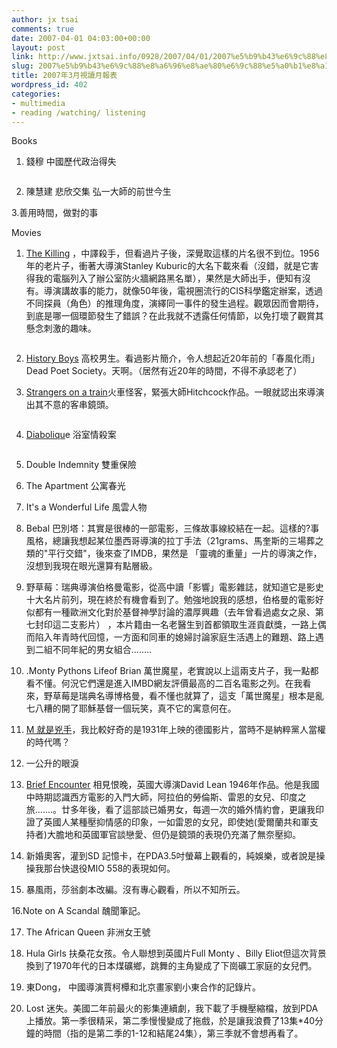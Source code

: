 ```yaml
---
author: jx tsai
comments: true
date: 2007-04-01 04:03:00+00:00
layout: post
link: http://www.jxtsai.info/0928/2007/04/01/2007%e5%b9%b43%e6%9c%88%e8%a6%96%e8%ae%80%e6%9c%88%e5%a0%b1%e8%a1%a8/
slug: 2007%e5%b9%b43%e6%9c%88%e8%a6%96%e8%ae%80%e6%9c%88%e5%a0%b1%e8%a1%a8
title: 2007年3月視讀月報表
wordpress_id: 402
categories:
- multimedia
- reading /watching/ listening
---
```


Books

  


1. 錢穆 中國歷代政治得失

  
![]()  


2. 陳慧建 悲欣交集 弘一大師的前世今生

  


3.善用時間，做對的事

  


Movies

  


1. [The Killing](http://www.imdb.com/title/tt0049406/) ，中譯殺手，但看過片子後，深覺取這樣的片名很不到位。1956年的老片子，衝著大導演Stanley Kuburic的大名下載來看（沒錯，就是它害得我的電腦列入了辦公室防火牆網路黑名單），果然是大師出手，便知有沒有。導演講故事的能力，就像50年後，電視圈流行的CIS科學鑑定辦案，透過不同探員（角色）的推理角度，演繹同一事件的發生過程。觀眾因而會期待，到底是哪一個環節發生了錯誤？在此我就不透露任何情節，以免打壞了觀賞其懸念刺激的趣味。

  


![]()

  


2. [History Boys](http://www.imdb.com/title/tt0464049/) 高校男生。看過影片簡介，令人想起近20年前的「春風化雨」Dead Poet Society。天啊。（居然有近20年的時間，不得不承認老了）

  
  


3. [Strangers on a train](http://www.imdb.com/title/tt0044079/)火車怪客，緊張大師Hitchcock作品。一眼就認出來導演出其不意的客串鏡頭。  
  
![]()

  
  


4. [Diaboliqu](http://www.imdb.com/title/tt0046911/)e 浴室情殺案

  


![]()

  


  
5. Double Indemnity 雙重保險

  


6. The Apartment 公寓春光

  


7. It's a Wonderful Life 風雲人物

  


8. Bebal 巴別塔：其實是很棒的一部電影，三條故事線絞結在一起。這樣的?事風格，總讓我想起某位墨西哥導演的拉丁手法（21grams、馬奎斯的三場葬之類的"平行交錯"，後來查了IMDB，果然是 「靈魂的重量」一片的導演之作，沒想到我現在眼光還算有點層級。

  


9. 野草莓：瑞典導演伯格曼電影，從高中讀「影響」電影雜誌，就知道它是影史十大名片前列，現在終於有機會看到了。勉強地說我的感想，伯格曼的電影好似都有一種歐洲文化對於基督神學討論的濃厚興趣（去年曾看過處女之泉、第七封印這二支影片） ，本片籍由一名老醫生到首都領取生涯貢獻獎，一路上偶而陷入年青時代回憶，一方面和同車的媳婦討論家庭生活遇上的難題、路上遇到二組不同年紀的男女組合........

  


10. .Monty Pythons Lifeof Brian 萬世魔星，老實說以上這兩支片子，我一點都看不懂。何況它們還是進入IMBD網友評價最高的二百名電影之列。在我看來，野草莓是瑞典名導博格曼，看不懂也就算了，這支「萬世魔星」根本是亂七八糟的開了耶穌基督一個玩笑，真不它的寓意何在。

  


11. [M 就是兇手](http://www.imdb.com/title/tt0022100/)，我比較好奇的是1931年上映的德國影片，當時不是納粹黨人當權的時代嗎？

  


12. 一公升的眼淚

  


13. [Brief Encounter](http://www.imdb.com/title/tt0037558/) 相見恨晚，英國大導演David Lean 1946年作品。他是我國中時期認識西方電影的入門大師，阿拉伯的勞倫斯、雷恩的女兒、印度之旅.......。廿多年後，看了這部談已婚男女，每週一次的婚外情約會，更讓我印證了英國人某種壓抑情感的印象，一如雷恩的女兒，即使她(愛爾蘭共和軍支持者)大膽地和英國軍官談戀愛、但仍是鏡頭的表現仍充滿了無奈壓抑。  


  


14. 新婚奧客，灌到SD 記憶卡，在PDA3.5吋螢幕上觀看的，純娛樂，或者說是操操我那台快退役MIO 558的表現如何。

  


15. 暴風雨，莎翁劇本改編。沒有專心觀看，所以不知所云。

  


16.Note on A Scandal 醜聞筆記。

  
17. The African Queen 非洲女王號  


18. Hula Girls 扶桑花女孩。令人聯想到英國片Full Monty 、Billy Eliot但這次背景換到了1970年代的日本煤礦鄉，跳舞的主角變成了下崗礦工家庭的女兒們。

  


19. 東Dong， 中國導演賈柯橝和北京畫家劉小東合作的記錄片。

  


20. Lost 迷失。美國二年前最火的影集連續劇，我下載了手機壓縮檔，放到PDA上播放。第一季很精采，第二季慢慢變成了拖戲，於是讓我浪費了13集*40分鐘的時間（指的是第二季的1-12和結尾24集），第三季就不會想再看了。

  
  

